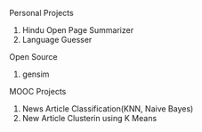 Personal Projects
1) Hindu Open Page Summarizer
2) Language Guesser

Open Source
1) gensim

MOOC Projects
1) News Article Classification(KNN, Naive Bayes)
2) New Article Clusterin using K Means
